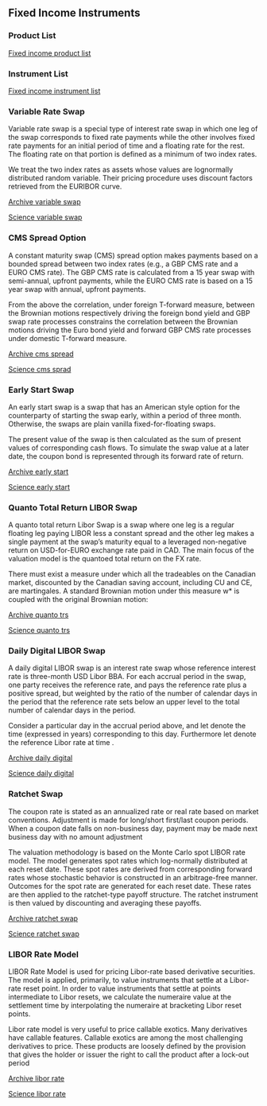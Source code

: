 ## Fixed Income Instruments

### Product List

[Fixed income product list](https://derivatives.hcommons.org/fixed-income-instruments/)



### Instrument List

[Fixed income instrument list](https://derivatives.hcommons.org/fixed-income-derivatives/)



### Variable Rate Swap

Variable rate swap is a special type of interest rate swap in which one leg of the swap corresponds to fixed rate payments while the other involves fixed rate payments for an initial period of time and a floating rate for the rest. The floating rate on that portion is defined as a minimum of two index rates.

We treat the two index rates as assets whose values are lognormally distributed random variable. Their pricing procedure uses discount factors retrieved from the EURIBOR curve.
	
[Archive variable swap](https://ia601404.us.archive.org/30/items/variableSwap/variableSwap.pdf)

[Science variable swap](https://science-media.org/presentation/613)


### CMS Spread Option 

A constant maturity swap (CMS) spread option makes payments based on a bounded spread between two index rates (e.g., a GBP CMS rate and a EURO CMS rate).  The GBP CMS rate is calculated from a 15 year swap with semi-annual, upfront payments, while the EURO CMS rate is based on a 15 year swap with annual, upfront payments. 

From the above the correlation, under foreign T-forward measure, between the Brownian motions respectively driving the foreign bond yield and GBP swap rate processes constrains the correlation between the Brownian motions driving the Euro bond yield and forward GBP CMS rate processes under domestic T-forward measure.  

[Archive cms spread](https://ia904704.us.archive.org/3/items/cmsSpreadOption/cmsSpreadOption.pdf)

[Science cms sprad](https://science-media.org/presentation/614)


### Early Start Swap 

An early start swap is a swap that has an American style option for the counterparty of starting the swap early, within a period of three month. Otherwise, the swaps are plain vanilla fixed-for-floating swaps.

The present value of the swap is then calculated as the sum of present values of corresponding cash flows. To simulate the swap value at a later date, the coupon bond is represented through its forward rate of return. 

[Archive early start](https://ia601500.us.archive.org/35/items/earlyStartSwap/earlyStartSwap.pdf)

[Science early start](https://science-media.org/presentation/615)


### Quanto Total Return LIBOR Swap 

A quanto total return Libor Swap is a swap where one leg is a regular floating leg paying LIBOR less a constant spread and the other leg makes a single payment at the swap’s maturity equal to a leveraged non-negative return on USD-for-EURO exchange rate paid in CAD. The main focus of the valuation model is the quantoed total return on the FX rate.

There must exist a measure under which all the tradeables on the Canadian market, discounted by the Canadian saving account, including CU and CE, are martingales. A standard Brownian motion under this measure w* is coupled with the original Brownian motion:

[Archive quanto trs](https://ia904703.us.archive.org/32/items/quantoTrs/quantoTrs.pdf)

[Science quanto trs](https://science-media.org/presentation/616)


### Daily Digital LIBOR Swap

A daily digital LIBOR swap is an interest rate swap whose reference interest rate is three-month USD Libor BBA. For each accrual period in the swap, one party receives the reference rate, and pays the reference rate plus a positive spread, but weighted by the ratio of the number of calendar days in the period that the reference rate sets below an upper level to the total number of calendar days in the period.

Consider a particular day in the accrual period above, and let   denote the time (expressed in years) corresponding to this day.  Furthermore let   denote the reference Libor rate at time  .   

[Archive daily digital](https://ia601405.us.archive.org/35/items/dailyDigital/dailyDigital.pdf)

[Science daily digital](https://science-media.org/presentation/617)


### Ratchet Swap 

The coupon rate is stated as an annualized rate or real rate based on market conventions. Adjustment is made for long/short first/last coupon periods. When a coupon date falls on non-business day, payment may be made next business day with no amount adjustment

The valuation methodology is based on the Monte Carlo spot LIBOR rate model. The model generates spot rates which log-normally distributed at each reset date. These spot rates are derived from corresponding forward rates whose stochastic behavior is constructed in an arbitrage-free manner. Outcomes for the spot rate are generated for each reset date. These rates are then applied to the ratchet-type payoff structure. The ratchet instrument is then valued by discounting and averaging these payoffs.

[Archive ratchet swap](https://ia601506.us.archive.org/33/items/ratchetSwap/ratchetSwap.pdf)

[Science ratchet swap](https://science-media.org/presentation/618)


### LIBOR Rate Model

LIBOR Rate Model is used for pricing Libor-rate based derivative securities. The model is applied, primarily, to value instruments that settle at a Libor-rate reset point.  In order to value instruments that settle at points intermediate to Libor resets, we calculate the numeraire value at the settlement time by interpolating the numeraire at bracketing Libor reset points. 

Libor rate model is very useful to price callable exotics. Many derivatives have callable features. Callable exotics are among the most challenging derivatives to price. These products are loosely defined by the provision that gives the holder or issuer the right to call the product after a lock-out period

[Archive libor rate](https://ia601500.us.archive.org/4/items/liborSwapModel/liborSwapModel.pdf)

[Science libor rate](https://science-media.org/presentation/619)




